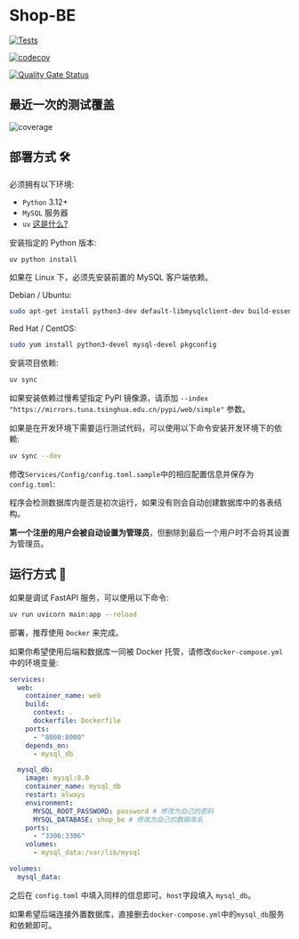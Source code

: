 # Shop-BE

[![Tests](https://github.com/Greedy-Nattinessers/Shop-BE/actions/workflows/test.yml/badge.svg)](https://github.com/Greedy-Nattinessers/Shop-BE/actions/workflows/test.yml)

[![codecov](https://codecov.io/gh/Greedy-Nattinessers/Shop-BE/graph/badge.svg?token=1FLZ0YFMSS)](https://codecov.io/gh/Greedy-Nattinessers/Shop-BE)

[![Quality Gate Status](https://sonarcloud.io/api/project_badges/measure?project=Greedy-Nattinessers_Shop-BE&metric=alert_status)](https://sonarcloud.io/summary/new_code?id=Greedy-Nattinessers_Shop-BE)

## 最近一次的测试覆盖

![coverage](https://codecov.io/gh/Greedy-Nattinessers/Shop-BE/graphs/sunburst.svg?token=1FLZ0YFMSS)

## 部署方式 🛠️

必须拥有以下环境:

- `Python` 3.12+
- `MySQL` 服务器
- `uv` [这是什么?](https://github.com/astral-sh/uv)

安装指定的 Python 版本:

```bash
uv python install
```

如果在 Linux 下，必须先安装前置的 MySQL 客户端依赖。

Debian / Ubuntu:

```bash
sudo apt-get install python3-dev default-libmysqlclient-dev build-essential pkg-config
```

Red Hat / CentOS:

```bash
sudo yum install python3-devel mysql-devel pkgconfig
```

安装项目依赖:

```bash
uv sync
```

如果安装依赖过慢希望指定 PyPI 镜像源，请添加 `--index "https://mirrors.tuna.tsinghua.edu.cn/pypi/web/simple"` 参数。

如果是在开发环境下需要运行测试代码，可以使用以下命令安装开发环境下的依赖:

```bash
uv sync --dev
```

修改`Services/Config/config.toml.sample`中的相应配置信息并保存为`config.toml`:

程序会检测数据库内是否是初次运行，如果没有则会自动创建数据库中的各表结构。

**第一个注册的用户会被自动设置为管理员**，但删除到最后一个用户时不会将其设置为管理员。

## 运行方式 🚀

如果是调试 FastAPI 服务，可以使用以下命令:

```bash
uv run uvicorn main:app --reload
```

部署，推荐使用 `Docker` 来完成。

如果你希望使用后端和数据库一同被 Docker 托管，请修改`docker-compose.yml`中的环境变量:

```yaml
services:
  web:
    container_name: web
    build:
      context: .
      dockerfile: Dockerfile
    ports:
      - "8000:8000"
    depends_on:
      - mysql_db

  mysql_db:
    image: mysql:8.0
    container_name: mysql_db
    restart: always
    environment:
      MYSQL_ROOT_PASSWORD: password # 修改为自己的密码
      MYSQL_DATABASE: shop_be # 修改为自己的数据库名
    ports:
      - "3306:3306"
    volumes:
      - mysql_data:/var/lib/mysql

volumes:
  mysql_data:
```

之后在 `config.toml` 中填入同样的信息即可。`host`字段填入 `mysql_db`。

如果希望后端连接外置数据库，直接删去`docker-compose.yml`中的`mysql_db`服务和依赖即可。
